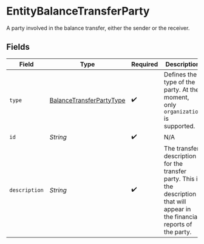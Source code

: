 # EntityBalanceTransferParty

A party involved in the balance transfer, either the sender or the receiver.


## Fields

| Field                                                                                                                            | Type                                                                                                                             | Required                                                                                                                         | Description                                                                                                                      | Example                                                                                                                          |
| -------------------------------------------------------------------------------------------------------------------------------- | -------------------------------------------------------------------------------------------------------------------------------- | -------------------------------------------------------------------------------------------------------------------------------- | -------------------------------------------------------------------------------------------------------------------------------- | -------------------------------------------------------------------------------------------------------------------------------- |
| `type`                                                                                                                           | [BalanceTransferPartyType](../../models/components/BalanceTransferPartyType.md)                                                  | :heavy_check_mark:                                                                                                               | Defines the type of the party. At the moment, only `organization` is supported.                                                  | organization                                                                                                                     |
| `id`                                                                                                                             | *String*                                                                                                                         | :heavy_check_mark:                                                                                                               | N/A                                                                                                                              | org_1234567                                                                                                                      |
| `description`                                                                                                                    | *String*                                                                                                                         | :heavy_check_mark:                                                                                                               | The transfer description for the transfer party. This is the description that will appear in the financial reports of the party. | Invoice fee                                                                                                                      |